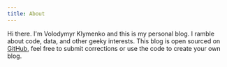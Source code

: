 ```yaml
---
title: About
---
```

<re-img src="avatar-large.jpg" hovereffect=true></re-img>

Hi there. I'm Volodymyr Klymenko and this is my personal blog.
I ramble about code, data, and other geeky interests.
This blog is open sourced on [GitHub](https://www.github.com/baobabKoodaa/blog/),
feel free to submit corrections or use the code to create your own blog.

<re-icons></re-icons>